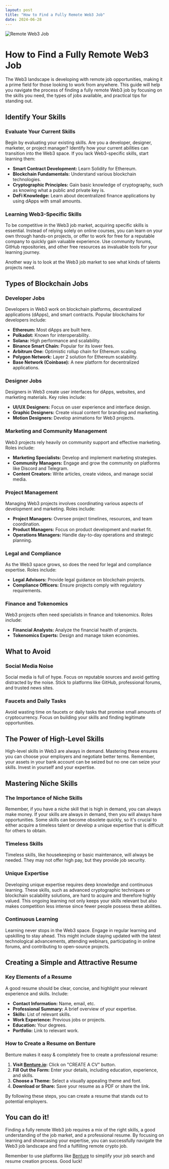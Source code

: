 ```yaml
---
layout: post
title: "How to Find a Fully Remote Web3 Job"
date: 2024-06-28
---
```


![Remote Web3 Job](https://i.imgur.com/RuaKzgB.png)

# How to Find a Fully Remote Web3 Job

The Web3 landscape is developing with remote job opportunities, making it a prime field for those looking to work from anywhere. This guide will help you navigate the process of finding a fully remote Web3 job by focusing on the skills you need, the types of jobs available, and practical tips for standing out.

## Identify Your Skills

### Evaluate Your Current Skills
Begin by evaluating your existing skills. Are you a developer, designer, marketer, or project manager? Identify how your current abilities can transition into the Web3 space. If you lack Web3-specific skills, start learning them:

- **Smart Contract Development:** Learn Solidity for Ethereum.
- **Blockchain Fundamentals:** Understand various blockchain technologies.
- **Cryptographic Principles:** Gain basic knowledge of cryptography, such as knowing what a public and private key is.
- **DeFi Knowledge:** Learn about decentralized finance applications by using dApps with small amounts.

### Learning Web3-Specific Skills
To be competitive in the Web3 job market, acquiring specific skills is essential. Instead of relying solely on online courses, you can learn on your own through hands-on projects, or offer to work for free for a reputable company to quickly gain valuable experience. Use community forums, GitHub repositories, and other free resources as invaluable tools for your learning journey.

Another way is to look at the Web3 job market to see what kinds of talents projects need.

## Types of Blockchain Jobs

### Developer Jobs
Developers in Web3 work on blockchain platforms, decentralized applications (dApps), and smart contracts. Popular blockchains for developers include:

- **Ethereum:** Most dApps are built here.
- **Polkadot:** Known for interoperability.
- **Solana:** High performance and scalability.
- **Binance Smart Chain:** Popular for its lower fees.
- **Arbitrum One:** Optimistic rollup chain for Ethereum scaling.
- **Polygon Network:** Layer 2 solution for Ethereum scalability.
- **Base Network (Coinbase):** A new platform for decentralized applications.

### Designer Jobs
Designers in Web3 create user interfaces for dApps, websites, and marketing materials. Key roles include:

- **UI/UX Designers:** Focus on user experience and interface design.
- **Graphic Designers:** Create visual content for branding and marketing.
- **Motion Designers:** Develop animations for Web3 projects.

### Marketing and Community Management
Web3 projects rely heavily on community support and effective marketing. Roles include:

- **Marketing Specialists:** Develop and implement marketing strategies.
- **Community Managers:** Engage and grow the community on platforms like Discord and Telegram.
- **Content Creators:** Write articles, create videos, and manage social media.

### Project Management
Managing Web3 projects involves coordinating various aspects of development and marketing. Roles include:

- **Project Managers:** Oversee project timelines, resources, and team coordination.
- **Product Managers:** Focus on product development and market fit.
- **Operations Managers:** Handle day-to-day operations and strategic planning.

### Legal and Compliance
As the Web3 space grows, so does the need for legal and compliance expertise. Roles include:

- **Legal Advisors:** Provide legal guidance on blockchain projects.
- **Compliance Officers:** Ensure projects comply with regulatory requirements.

### Finance and Tokenomics
Web3 projects often need specialists in finance and tokenomics. Roles include:

- **Financial Analysts:** Analyze the financial health of projects.
- **Tokenomics Experts:** Design and manage token economies.

## What to Avoid

### Social Media Noise
Social media is full of hype. Focus on reputable sources and avoid getting distracted by the noise. Stick to platforms like GitHub, professional forums, and trusted news sites.

### Faucets and Daily Tasks
Avoid wasting time on faucets or daily tasks that promise small amounts of cryptocurrency. Focus on building your skills and finding legitimate opportunities.

## The Power of High-Level Skills
High-level skills in Web3 are always in demand. Mastering these ensures you can choose your employers and negotiate better terms. Remember, your assets in your bank account can be seized but no one can seize your skills. Invest in yourself and your expertise.

## Mastering Niche Skills

### The Importance of Niche Skills
Remember, if you have a niche skill that is high in demand, you can always make money. If your skills are always in demand, then you will always have opportunities. Some skills can become obsolete quickly, so it's crucial to either acquire a timeless talent or develop a unique expertise that is difficult for others to obtain. 

### Timeless Skills
Timeless skills, like housekeeping or basic maintenance, will always be needed. They may not offer high pay, but they provide job security.

### Unique Expertise
Developing unique expertise requires deep knowledge and continuous learning. These skills, such as advanced cryptographic techniques or blockchain scalability solutions, are hard to acquire and therefore highly valued. This ongoing learning not only keeps your skills relevant but also makes competition less intense since fewer people possess these abilities.

### Continuous Learning
Learning never stops in the Web3 space. Engage in regular learning and upskilling to stay ahead. This might include staying updated with the latest technological advancements, attending webinars, participating in online forums, and contributing to open-source projects. 

## Creating a Simple and Attractive Resume

### Key Elements of a Resume
A good resume should be clear, concise, and highlight your relevant experience and skills. Include:

- **Contact Information:** Name, email, etc.
- **Professional Summary:** A brief overview of your expertise.
- **Skills:** List of relevant skills.
- **Work Experience:** Previous jobs or projects.
- **Education:** Your degrees.
- **Portfolio:** Link to relevant work.

### How to Create a Resume on Benture
Benture makes it easy & completely free to create a professional resume:

1. **Visit [Benture.io](https://benture.io):** Click on "CREATE A CV" button.
2. **Fill Out the Form:** Enter your details, including education, experience, and skills.
3. **Choose a Theme:** Select a visually appealing theme and font.
4. **Download or Share:** Save your resume as a PDF or share the link.

By following these steps, you can create a resume that stands out to potential employers.

## You can do it!
Finding a fully remote Web3 job requires a mix of the right skills, a good understanding of the job market, and a professional resume. By focusing on learning and showcasing your expertise, you can successfully navigate the Web3 job landscape and find a fulfilling remote crypto job.

Remember to use platforms like [Benture](https://benture.io) to simplify your job search and resume creation process. Good luck!
